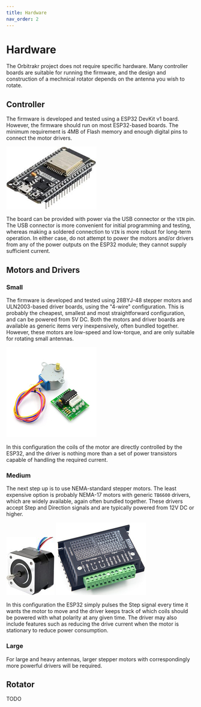 ```yaml
---
title: Hardware
nav_order: 2
---
```


# Hardware

The Orbitrakr project does not require specific hardware. Many controller boards are suitable for running the firmware, and the design and construction of a mechnical rotator depends on the antenna you wish to rotate.

## Controller

The firmware is developed and tested using a ESP32 DevKit v1 board. However, the firmware should run on most ESP32-based boards. The minimum requirement is 4MB of Flash memory and enough digital pins to connect the motor drivers.

![ESP32 DevKit v1](img/hardware-esp32-devkit-v1.jpg)

The board can be provided with power via the USB connector or the `VIN` pin. The USB connector is more convenient for initial programming and testing, whereas making a soldered connection to `VIN` is more robust for long-term operation. In either case, do not attempt to power the motors and/or drivers from any of the power outputs on the ESP32 module; they cannot supply sufficient current.

## Motors and Drivers

### Small

The firmware is developed and tested using 28BYJ-48 stepper motors and ULN2003-based driver boards, using the "4-wire" configuration. This is probably the cheapest, smallest and most straightforward configuration, and can be powered from 5V DC. Both the motors and driver boards are available as generic items very inexpensively, often bundled together. However, these motors are low-speed and low-torque, and are only suitable for rotating small antennas.

![28BYJ-48 Motor and ULN2003-Based Driver Board](img/hardware-28bjy48-uln2003.jpg)

In this configuration the coils of the motor are directly controlled by the ESP32, and the driver is nothing more than a set of power transistors capable of handling the required current.

### Medium

The next step up is to use NEMA-standard stepper motors. The least expensive option is probably NEMA-17 motors with generic `TB6600` drivers, which are widely available, again often bundled together. These drivers accept Step and Direction signals and are typically powered from 12V DC or higher.

![NEMA 17 Motor](img/hardware-nema17.jpg)
![TB6600](img/hardware-tb6600.jpg)

In this configuration the ESP32 simply pulses the Step signal every time it wants the motor to move and the driver keeps track of which coils should be powered with what polarity at any given time. The driver may also include features such as reducing the drive current when the motor is stationary to reduce power consumption.

### Large

For large and heavy antennas, larger stepper motors with correspondingly more powerful drivers will be required.

## Rotator

TODO
